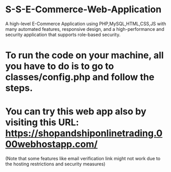 # S-S-E-Commerce-Web-Application
A high-level E-Commerce Application using PHP,MySQL,HTML,CSS,JS with many automated features, responsive design, and a high-performance and security application that supports role-based security.
# To run the code on your machine, all you have to do is to go to classes/config.php and follow the steps.

# You can try this web app also by visiting this URL: https://shopandshiponlinetrading.000webhostapp.com/ 
(Note that some features like email verification link might not work due to the hosting restrictions and security measures)
